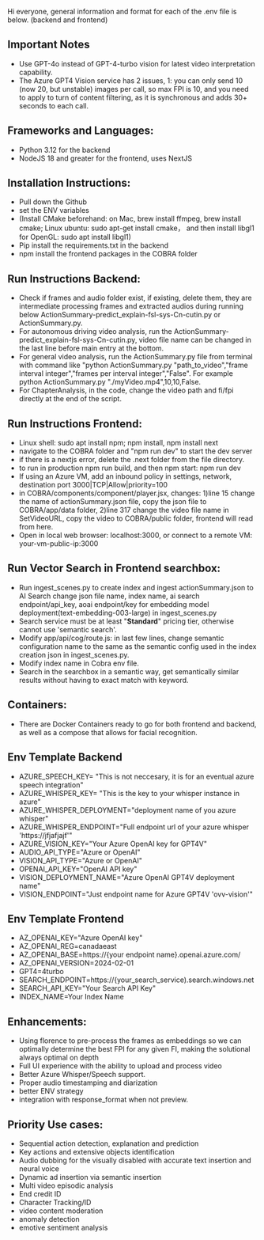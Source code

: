 Hi everyone, general information and format for each of the .env file is below. (backend and frontend)

## Important Notes
  - Use GPT-4o instead of GPT-4-turbo vision for latest video interpretation capability.
  - The Azure GPT4 Vision service has 2 issues, 1: you can only send 10 (now 20, but unstable) images per call, so max FPI is 10, and you need to apply to turn of content filtering, as it is synchronous and adds 30+ seconds to each call.

## Frameworks and Languages:
  - Python 3.12 for the backend
  - NodeJS 18 and greater for the frontend, uses NextJS

## Installation Instructions:
  - Pull down the Github
  - set the ENV variables
  - (Install CMake beforehand: on Mac, brew install ffmpeg, brew install cmake; Linux ubuntu: sudo apt-get install cmake， and then install libgl1 for OpenGL: sudo apt install libgl1)
  - Pip install the requirements.txt in the backend 
  - npm install the frontend packages in the COBRA folder

## Run Instructions Backend:
  - Check if frames and audio folder exist, if existing, delete them, they are intermediate processing frames and extracted audios during running below ActionSummary-predict_explain-fsl-sys-Cn-cutin.py or ActionSummary.py.
  - For autonomous driving video analysis, run the ActionSummary-predict_explain-fsl-sys-Cn-cutin.py, video file name can be changed in the last line before main entry at the bottom.
  - For general video analysis, run the ActionSummary.py file from terminal with command like "python ActionSummary.py "path_to_video","frame interval integer","frames per interval integer","False". For example python ActionSummary.py "./myVideo.mp4",10,10,False.
  - For ChapterAnalysis, in the code, change the video path and fi/fpi directly at the end of the script.

## Run Instructions Frontend:
  - Linux shell: sudo apt install npm; npm install, npm install next
  - navigate to the COBRA folder and "npm run dev" to start the dev server
  - if there is a nextjs error, delete the .next folder from the file directory.
  - to run in production npm run build, and then npm start: npm run dev
  - If using an Azure VM, add an inbound policy in settings, network, destination port 3000|TCP|Allow|priority=100
  - in COBRA/components/component/player.jsx, changes: 1)line 15 change the name of actionSummary.json file, copy the json file to COBRA/app/data folder, 2)line 317 change the video file name in SetVideoURL, copy the video to COBRA/public folder, frontend will read from here.
  - Open in local web browser: localhost:3000, or connect to a remote VM: your-vm-public-ip:3000

## Run Vector Search in Frontend searchbox:
  - Run ingest_scenes.py to create index and ingest actionSummary.json to AI Search
    change json file name, index name, ai search endpoint/api_key, aoai endpoint/key for embedding model deployment(text-embedding-003-large) in ingest_scenes.py
  - Search service must be at least "**Standard**" pricing tier, otherwise cannot use 'semantic search'.
  - Modify app/api/cog/route.js: in last few lines, change semantic configuration name to the same as the semantic config used in the index creation json in ingest_scenes.py.
  - Modify index name in Cobra env file.
  - Search in the searchbox in a semantic way, get semantically similar results without having to exact match with keyword.

## Containers:
  - There are Docker Containers ready to go for both frontend and backend, as well as a compose that allows for facial recognition.

## Env Template Backend
  - AZURE_SPEECH_KEY= "This is not neccesary, it is for an eventual azure speech integration"
  - AZURE_WHISPER_KEY= "This is the key to your whisper instance in azure"
  - AZURE_WHISPER_DEPLOYMENT="deployment name of you azure whisper"
  - AZURE_WHISPER_ENDPOINT="Full endpoint url of your azure whisper 'https://jfjafjajf'"
  - AZURE_VISION_KEY="Your Azure OpenAI key for GPT4V"
  - AUDIO_API_TYPE="Azure or OpenAI"
  - VISION_API_TYPE="Azure or OpenAI"
  - OPENAI_API_KEY="OpenAI API key"
  - VISION_DEPLOYMENT_NAME="Azure OpenAI GPT4V deployment name"
  - VISION_ENDPOINT="Just endpoint name for Azure GPT4V 'ovv-vision'"

## Env Template Frontend
  - AZ_OPENAI_KEY="Azure OpenAI key"
  - AZ_OPENAI_REG=canadaeast
  - AZ_OPENAI_BASE=https://{your endpoint name}.openai.azure.com/
  - AZ_OPENAI_VERSION=2024-02-01
  - GPT4=4turbo
  - SEARCH_ENDPOINT=https://{your_search_service).search.windows.net
  - SEARCH_API_KEY="Your Search API Key"
  - INDEX_NAME=Your Index Name

## Enhancements:
  - Using florence to pre-process the frames as embeddings so we can optimally determine the best FPI for any given FI, making the solutional always optimal on depth
  - Full UI experience with the ability to upload and process video
  - Better Azure Whisper/Speech support.
  - Proper audio timestamping and diarization
  - better ENV strategy
  - integration with response_format when not preview.

## Priority Use cases:
  - Sequential action detection, explanation and prediction
  - Key actions and extensive objects identification
  - Audio dubbing for the visually disabled with accurate text insertion and neural voice
  - Dynamic ad insertion via semantic insertion
  - Multi video episodic analysis
  - End credit ID
  - Character Tracking/ID
  - video content moderation
  - anomaly detection
  - emotive sentiment analysis
  

  
